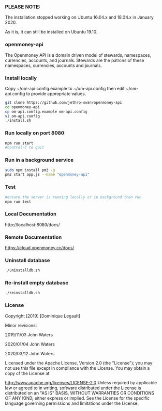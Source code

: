 ### PLEASE NOTE:  

The installation stopped working on Ubuntu 16.04.x and 18.04.x in January 2020.  

As it is, it can still be installed on Ubuntu 19.10.

### openmoney-api

The Openmoney API is a domain driven model of stewards, namespaces, currencies, accounts, and journals.
Stewards are the patrons of these namespaces, currencies, accounts and journals.

### Install locally

Copy
  ~/om-api.config.example
to
  ~/om-api.config
then edit
  ~/om-api.config
to provide appropriate values.

```sh
git clone https://github.com/jethro-swan/openmoney-api
cd openmoney-api
cp om-api.config.example om-api.config
vi om-api.config
./install.sh
```

### Run locally on port 8080
```sh
npm run start
#Control-C to quit
```

### Run in a background service
```sh
sudo npm install pm2 -g
pm2 start app.js --name "openmoney-api"
```

### Test
```sh
#ensure the server is running locally or in background then run
npm run test
```

### Local Documentation
http://localhost:8080/docs/

### Remote Documentation
https://cloud.openmoney.cc/docs/

### Uninstall database
```sh
./uninstalldb.sh
```
### Re-install empty database
```sh
./reinstalldb.sh
```

### License

Copyright [2019] [Dominique Legault]

Minor revisions:

  2019/11/03 John Waters
  
  2020/01/04 John Waters
  
  2020/03/12 John Waters

Licensed under the Apache License, Version 2.0 (the "License"); you may not use this file except in compliance with the License. You may obtain a copy of the License at

http://www.apache.org/licenses/LICENSE-2.0
Unless required by applicable law or agreed to in writing, software distributed under the License is distributed on an "AS IS" BASIS, WITHOUT WARRANTIES OR CONDITIONS OF ANY KIND, either express or implied. See the License for the specific language governing permissions and limitations under the License.
